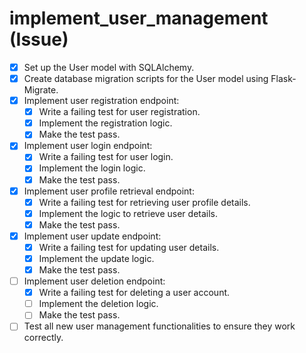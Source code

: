 # implement_user_management (Issue)

- [x] Set up the User model with SQLAlchemy.
- [x] Create database migration scripts for the User model using Flask-Migrate.
- [x] Implement user registration endpoint:
  - [x] Write a failing test for user registration.
  - [x] Implement the registration logic.
  - [x] Make the test pass.
- [x] Implement user login endpoint:
  - [x] Write a failing test for user login.
  - [x] Implement the login logic.
  - [x] Make the test pass.
- [x] Implement user profile retrieval endpoint:
  - [x] Write a failing test for retrieving user profile details.
  - [x] Implement the logic to retrieve user details.
  - [x] Make the test pass.
- [x] Implement user update endpoint:
  - [x] Write a failing test for updating user details.
  - [x] Implement the update logic.
  - [x] Make the test pass.
- [ ] Implement user deletion endpoint:
  - [x] Write a failing test for deleting a user account.
  - [ ] Implement the deletion logic.
  - [ ] Make the test pass.
- [ ] Test all new user management functionalities to ensure they work correctly.
